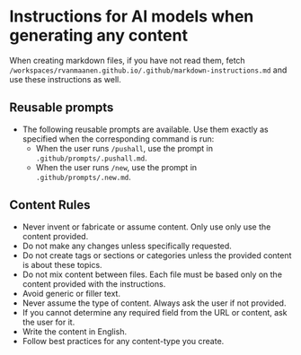 # Instructions for AI models when generating any content

When creating markdown files, if you have not read them, fetch `/workspaces/rvanmaanen.github.io/.github/markdown-instructions.md` and use these instructions as well.

## Reusable prompts

- The following reusable prompts are available. Use them exactly as specified when the corresponding command is run:
   - When the user runs `/pushall`, use the prompt in `.github/prompts/.pushall.md`.
   - When the user runs `/new`, use the prompt in `.github/prompts/.new.md`.

## Content Rules

- Never invent or fabricate or assume content. Only use only use the content provided.
- Do not make any changes unless specifically requested.
- Do not create tags or sections or categories unless the provided content is about these topics.
- Do not mix content between files. Each file must be based only on the content provided with the instructions.
- Avoid generic or filler text.
- Never assume the type of content. Always ask the user if not provided.
- If you cannot determine any required field from the URL or content, ask the user for it.
- Write the content in English.
- Follow best practices for any content-type you create.
